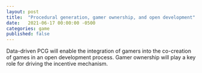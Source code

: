 ```yaml
---
layout: post
title:  "Procedural generation, gamer ownership, and open development"
date:   2021-06-17 00:00:00 -0500
categories: game
published: false
---
```

Data-driven PCG will enable the integration of gamers into the co-creation of games in an open development process. Gamer ownership will play a key role for driving the incentive mechanism.
